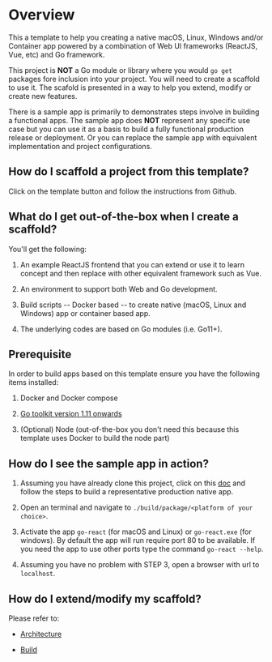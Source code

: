 # Overview

This a template to help you creating a native macOS, Linux, Windows and/or Container app powered by a combination of Web UI frameworks (ReactJS, Vue, etc) and Go framework. 

This project is **NOT** a Go module or library where you would `go get` packages fore inclusion into your project. You will need to create a scaffold to use it. The scafold is presented in a way to help you extend, modify or create new features.

There is a sample app is primarily to demonstrates steps involve in building a functional apps. The sample app does **NOT** represent any specific use case but you can use it as a basis to build a fully functional production release or deployment. Or you can replace the sample app with equivalent implementation and project configurations.

## How do I scaffold a project from this template?

Click on the template button and follow the instructions from Github.

## What do I get out-of-the-box when I create a scaffold?

You'll get the following:

1. An example ReactJS frontend that you can extend or use it to learn concept and then replace with other equivalent framework such as Vue.

2. An environment to support both Web and Go development.

3. Build scripts -- Docker based -- to create native (macOS, Linux and Windows) app or container based app.

4. The underlying codes are based on Go modules (i.e. Go11+).

## Prerequisite

In order to build apps based on this template ensure you have the following items installed:

1. Docker and Docker compose

2. [Go toolkit version 1.11 onwards](https://blog.golang.org/)

3. (Optional) Node (out-of-the-box you don't need this because this template uses Docker to build the node part)

## How do I see the sample app in action?

1. Assuming you have already clone this project, click on this [doc](./docs/Build.md) and follow the steps to build a representative production native app. 

2. Open an terminal and navigate to `./build/package/<platform of your choice>`.

3. Activate the app `go-react` (for macOS and Linux) or `go-react.exe` (for windows). By default the app will run require port 80 to be available. If you need the app to use other ports type the command `go-react --help`.

4. Assuming you have no problem with STEP 3, open a browser with url to `localhost`.

## How do I extend/modify my scaffold?

Please refer to:

* [Architecture](./docs/Arch.md)

* [Build](./docs/Build.md)
 
